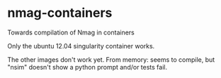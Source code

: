 # nmag-containers
Towards compilation of Nmag in containers

Only the ubuntu 12.04 singularity container works.

The other images don't work yet. From memory: seems to compile, but "nsim" doesn't show a python prompt and/or tests fail.
